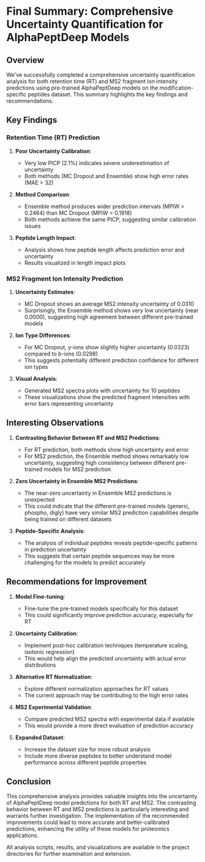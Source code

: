 # Final Summary: Comprehensive Uncertainty Quantification for AlphaPeptDeep Models

## Overview

We've successfully completed a comprehensive uncertainty quantification analysis for both retention time (RT) and MS2 fragment ion intensity predictions using pre-trained AlphaPeptDeep models on the modification-specific peptides dataset. This summary highlights the key findings and recommendations.

## Key Findings

### Retention Time (RT) Prediction

1. **Poor Uncertainty Calibration**:
   - Very low PICP (2.1%) indicates severe underestimation of uncertainty
   - Both methods (MC Dropout and Ensemble) show high error rates (MAE > 32)

2. **Method Comparison**:
   - Ensemble method produces wider prediction intervals (MPIW = 0.2464) than MC Dropout (MPIW = 0.1918)
   - Both methods achieve the same PICP, suggesting similar calibration issues

3. **Peptide Length Impact**:
   - Analysis shows how peptide length affects prediction error and uncertainty
   - Results visualized in length impact plots

### MS2 Fragment Ion Intensity Prediction

1. **Uncertainty Estimates**:
   - MC Dropout shows an average MS2 intensity uncertainty of 0.0310
   - Surprisingly, the Ensemble method shows very low uncertainty (near 0.0000), suggesting high agreement between different pre-trained models

2. **Ion Type Differences**:
   - For MC Dropout, y-ions show slightly higher uncertainty (0.0323) compared to b-ions (0.0298)
   - This suggests potentially different prediction confidence for different ion types

3. **Visual Analysis**:
   - Generated MS2 spectra plots with uncertainty for 10 peptides
   - These visualizations show the predicted fragment intensities with error bars representing uncertainty

## Interesting Observations

1. **Contrasting Behavior Between RT and MS2 Predictions**:
   - For RT prediction, both methods show high uncertainty and error
   - For MS2 prediction, the Ensemble method shows remarkably low uncertainty, suggesting high consistency between different pre-trained models for MS2 prediction

2. **Zero Uncertainty in Ensemble MS2 Predictions**:
   - The near-zero uncertainty in Ensemble MS2 predictions is unexpected
   - This could indicate that the different pre-trained models (generic, phospho, digly) have very similar MS2 prediction capabilities despite being trained on different datasets

3. **Peptide-Specific Analysis**:
   - The analysis of individual peptides reveals peptide-specific patterns in prediction uncertainty
   - This suggests that certain peptide sequences may be more challenging for the models to predict accurately

## Recommendations for Improvement

1. **Model Fine-tuning**:
   - Fine-tune the pre-trained models specifically for this dataset
   - This could significantly improve prediction accuracy, especially for RT

2. **Uncertainty Calibration**:
   - Implement post-hoc calibration techniques (temperature scaling, isotonic regression)
   - This would help align the predicted uncertainty with actual error distributions

3. **Alternative RT Normalization**:
   - Explore different normalization approaches for RT values
   - The current approach may be contributing to the high error rates

4. **MS2 Experimental Validation**:
   - Compare predicted MS2 spectra with experimental data if available
   - This would provide a more direct evaluation of prediction accuracy

5. **Expanded Dataset**:
   - Increase the dataset size for more robust analysis
   - Include more diverse peptides to better understand model performance across different peptide properties

## Conclusion

This comprehensive analysis provides valuable insights into the uncertainty of AlphaPeptDeep model predictions for both RT and MS2. The contrasting behavior between RT and MS2 predictions is particularly interesting and warrants further investigation. The implementation of the recommended improvements could lead to more accurate and better-calibrated predictions, enhancing the utility of these models for proteomics applications.

All analysis scripts, results, and visualizations are available in the project directories for further examination and extension.